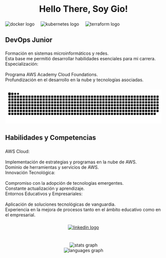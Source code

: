 <br clear="both">

<h1 align="center">Hello There, Soy Gio!</h1>

###

<div align="left">
  <img src="https://cdn.jsdelivr.net/gh/devicons/devicon/icons/docker/docker-original.svg" height="40" alt="docker logo"  />
  <img width="12" />
  <img src="https://cdn.jsdelivr.net/gh/devicons/devicon/icons/kubernetes/kubernetes-plain.svg" height="40" alt="kubernetes logo"  />
  <img width="12" />
  <img src="https://cdn.jsdelivr.net/gh/devicons/devicon/icons/terraform/terraform-original.svg" height="40" alt="terraform logo"  />
</div>

###

<h2 align="left">DevOps Junior</h2>

###

<p align="left">Formación en sistemas microinformáticos y redes.<br>Esta base me permitió desarrollar habilidades esenciales para mi carrera.<br>Especialización:<br><br>Programa AWS Academy Cloud Foundations.<br>Profundización en el desarrollo en la nube y tecnologías asociadas.</p>

###

<img src="https://raw.githubusercontent.com/jpiedramacas/jpiedramacas/output/snake.svg" alt="Snake animation" />

###

<h2 align="left">Habilidades y Competencias</h2>

###

<p align="left">AWS Cloud:<br><br>Implementación de estrategias y programas en la nube de AWS.<br>Dominio de herramientas y servicios de AWS.<br>Innovación Tecnológica:<br><br>Compromiso con la adopción de tecnologías emergentes.<br>Constante actualización y aprendizaje.<br>Entornos Educativos y Empresariales:<br><br>Aplicación de soluciones tecnológicas de vanguardia.<br>Experiencia en la mejora de procesos tanto en el ámbito educativo como en el empresarial.</p>

###

<div align="center">
  <a href="https://www.linkedin.com/in/jpiedramacas/" target="_blank">
    <img src="https://raw.githubusercontent.com/maurodesouza/profile-readme-generator/master/src/assets/icons/social/linkedin/default.svg" width="52" height="40" alt="linkedin logo"  />
  </a>
</div>

###

<br clear="both">

<div align="center">
  <img src="https://github-readme-stats.vercel.app/api?username=jpiedramacas&hide_title=false&hide_rank=false&show_icons=true&include_all_commits=true&count_private=true&disable_animations=false&theme=dracula&locale=en&hide_border=false&order=1" height="150" alt="stats graph" /> <br>
  <img src="https://github-readme-stats.vercel.app/api/top-langs?username=jpiedramacas&locale=es&hide_title=false&layout=compact&card_width=320&langs_count=5&theme=dracula&hide_border=false&order=2" height="150" alt="languages graph"  />
</div>

###
